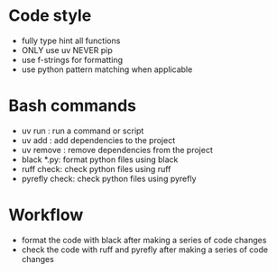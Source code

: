# Code style
- fully type hint all functions
- ONLY use uv NEVER pip
- use f-strings for formatting
- use python pattern matching when applicable

# Bash commands
- uv run <file>: run a command or script
- uv add <package>: add dependencies to the project
- uv remove <package>: remove dependencies from the project
- black *.py: format python files using black
- ruff check: check python files using ruff
- pyrefly check: check python files using pyrefly

# Workflow
- format the code with black after making a series of code changes
- check the code with ruff and pyrefly after making a series of code changes
